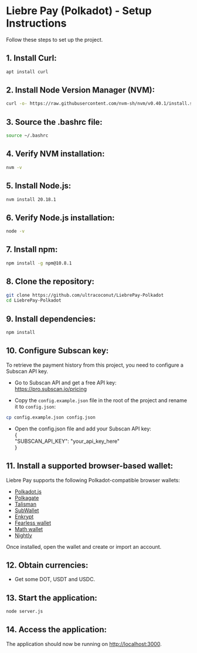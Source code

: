 # Liebre Pay (Polkadot) - Setup Instructions

Follow these steps to set up the project.

## 1. Install Curl:
```bash
apt install curl
```
## 2. Install Node Version Manager (NVM):
```bash
curl -o- https://raw.githubusercontent.com/nvm-sh/nvm/v0.40.1/install.sh | bash
```
## 3. Source the .bashrc file:
```bash
source ~/.bashrc
```
## 4. Verify NVM installation:
```bash
nvm -v
```
## 5. Install Node.js:
```bash
nvm install 20.18.1
```
## 6. Verify Node.js installation:
```bash
node -v
```
## 7. Install npm:
```bash
npm install -g npm@10.8.1
```
## 8. Clone the repository:
```bash
git clone https://github.com/ultracoconut/LiebrePay-Polkadot
cd LiebrePay-Polkadot
```
## 9. Install dependencies:
```bash
npm install
```
## 10. Configure Subscan key:
To retrieve the payment history from this project, you need to configure a Subscan API key.  

- Go to Subscan API and get a free API key:  
https://pro.subscan.io/pricing  

- Copy the `config.example.json` file in the root of the project and rename it to `config.json`:  
```bash
cp config.example.json config.json
```
- Open the config.json file and add your Subscan API key:  
  {  
  "SUBSCAN_API_KEY": "your_api_key_here"  
}  
## 11.  Install a supported browser-based wallet:
Liebre Pay supports the following Polkadot-compatible browser wallets:

- [Polkadot.js](https://polkadot.js.org/extension/)  
- [Polkagate](https://polkagate.xyz/)
- [Talisman](https://talisman.xyz/)
- [SubWallet](https://www.subwallet.app/)
- [Enkrypt](https://www.enkrypt.com/)
- [Fearless wallet](https://fearlesswallet.io/)
- [Math wallet](https://mathwallet.org/)
- [Nightly](https://nightly.app/)

Once installed, open the wallet and create or import an account.

## 12. Obtain currencies:
- Get some DOT, USDT and USDC.

## 13. Start the application:
```bash  
node server.js
```
## 14. Access the application:
The application should now be running on [http://localhost:3000](http://localhost:3000).




